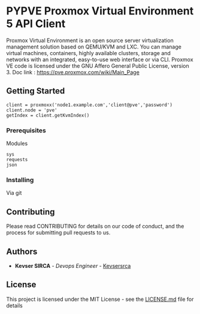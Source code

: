 # PYPVE Proxmox Virtual Environment 5 API Client

Proxmox Virtual Environment is an open source server virtualization management solution based on QEMU/KVM and LXC. You can manage virtual machines, containers, highly available clusters, storage and networks with an integrated, easy-to-use web interface or via CLI. Proxmox VE code is licensed under the GNU Affero General Public License, version 3.
Doc link : https://pve.proxmox.com/wiki/Main_Page

## Getting Started

```
client = proxmoxx('node1.example.com','client@pve','password')
client.node = 'pve'
getIndex = client.getKvmIndex()

```

### Prerequisites

Modules

```
sys
requests
json
```

### Installing

Via git


## Contributing

Please read CONTRIBUTING for details on our code of conduct, and the process for submitting pull requests to us.


## Authors

* **Kevser SIRCA** - *Devops Engineer* - [Kevsersrca](https://github.com/kevsersrca)


## License

This project is licensed under the MIT License - see the [LICENSE.md](LICENSE.md) file for details



